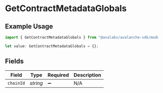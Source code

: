 # GetContractMetadataGlobals

## Example Usage

```typescript
import { GetContractMetadataGlobals } from "@avalabs/avalanche-sdk/models/operations";

let value: GetContractMetadataGlobals = {};
```

## Fields

| Field              | Type               | Required           | Description        |
| ------------------ | ------------------ | ------------------ | ------------------ |
| `chainId`          | *string*           | :heavy_minus_sign: | N/A                |